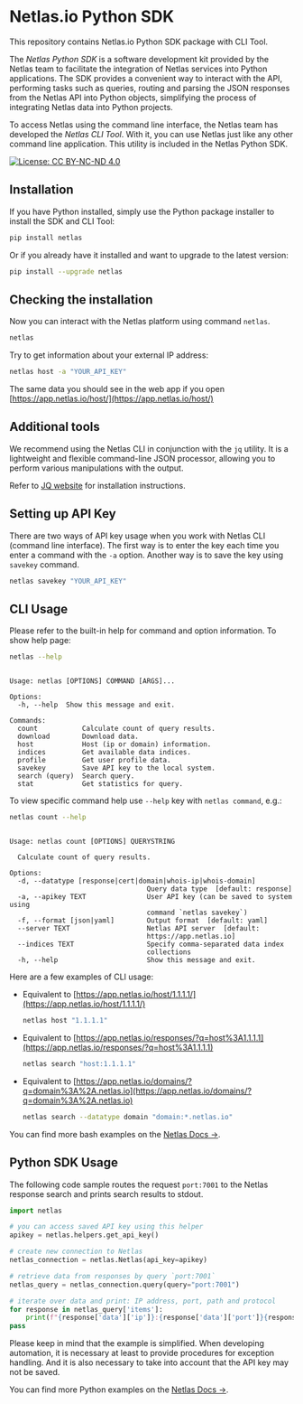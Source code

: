 # Netlas.io Python SDK

This repository contains Netlas.io Python SDK package with CLI Tool.

The _Netlas Python SDK_ is a software development kit provided by the Netlas team to facilitate the integration of Netlas services into Python applications. The SDK provides a convenient way to interact with the API, performing tasks such as queries, routing and parsing the JSON responses from the Netlas API into Python objects, simplifying the process of integrating Netlas data into Python projects.

To access Netlas using the command line interface, the Netlas team has developed the _Netlas CLI Tool_. With it, you can use Netlas just like any other command line application. This utility is included in the Netlas Python SDK.

<span class="hidden">[![License: CC BY-NC-ND 4.0](https://img.shields.io/badge/License-CC%20BY--NC--ND%204.0-lightgrey.svg)](https://creativecommons.org/licenses/by-nc-nd/4.0/)</span>

## Installation

If you have Python installed, simply use the Python package installer to install the SDK and CLI Tool:

``` bash
pip install netlas
```

Or if you already have it installed and want to upgrade to the latest version:

``` bash
pip install --upgrade netlas
```

## Checking the installation

Now you can interact with the Netlas platform using command `netlas`.

``` bash
netlas
```

Try to get information about your external IP address:

``` bash
netlas host -a "YOUR_API_KEY"
```

The same data you should see in the web app if you open [https://app.netlas.io/host/](https://app.netlas.io/host/)

## Additional tools

We recommend using the Netlas CLI in conjunction with the `jq` utility. It is a lightweight and flexible command-line JSON processor, allowing you to perform various manipulations with the output.

Refer to [JQ website](https://jqlang.github.io/jq/download/) for installation instructions.

## Setting up API Key

There are two ways of API key usage when you work with Netlas CLI (command line interface). The first way is to enter the key each time you enter a command with the `-a` option. Another way is to save the key using `savekey` command.

``` bash
netlas savekey "YOUR_API_KEY"
```

## CLI Usage

Please refer to the built-in help for command and option information. To show help page:

```` bash
netlas --help
````
``` { class="no-copy" }

Usage: netlas [OPTIONS] COMMAND [ARGS]...

Options:
  -h, --help  Show this message and exit.

Commands:
  count           Calculate count of query results.
  download        Download data.
  host            Host (ip or domain) information.
  indices         Get available data indices.
  profile         Get user profile data.
  savekey         Save API key to the local system.
  search (query)  Search query.
  stat            Get statistics for query.
```

To view specific command help use `--help` key with `netlas command`, e.g.:

```` bash
netlas count --help
````
``` { class="no-copy" }

Usage: netlas count [OPTIONS] QUERYSTRING

  Calculate count of query results.

Options:
  -d, --datatype [response|cert|domain|whois-ip|whois-domain]
                                  Query data type  [default: response]
  -a, --apikey TEXT               User API key (can be saved to system using
                                  command `netlas savekey`)
  -f, --format [json|yaml]        Output format  [default: yaml]
  --server TEXT                   Netlas API server  [default:
                                  https://app.netlas.io]
  --indices TEXT                  Specify comma-separated data index
                                  collections
  -h, --help                      Show this message and exit.
```

Here are a few examples of CLI usage:

- Equivalent to [https://app.netlas.io/host/1.1.1.1/](https://app.netlas.io/host/1.1.1.1/)
  ``` bash
  netlas host "1.1.1.1"			
  ```
- Equivalent to [https://app.netlas.io/responses/?q=host%3A1.1.1.1](https://app.netlas.io/responses/?q=host%3A1.1.1.1)
  ``` bash
  netlas search "host:1.1.1.1"
  ```
- Equivalent to [https://app.netlas.io/domains/?q=domain%3A%2A.netlas.io](https://app.netlas.io/domains/?q=domain%3A%2A.netlas.io)
  ``` bash
  netlas search --datatype domain "domain:*.netlas.io"
  ```

You can find more bash examples on the [Netlas Docs &rarr;](https://docs.netlas.io/automation/).

## Python SDK Usage

The following code sample routes the request `port:7001` to the Netlas response search and prints search results to stdout.

``` python
import netlas

# you can access saved API key using this helper
apikey = netlas.helpers.get_api_key()

# create new connection to Netlas
netlas_connection = netlas.Netlas(api_key=apikey)

# retrieve data from responses by query `port:7001`
netlas_query = netlas_connection.query(query="port:7001")

# iterate over data and print: IP address, port, path and protocol
for response in netlas_query['items']:
    print(f"{response['data']['ip']}:{response['data']['port']}{response['data']['path']} [{response['data']['protocol']}]")
pass
```

Please keep in mind that the example is simplified. When developing automation, it is necessary at least to provide procedures for exception handling. And it is also necessary to take into account that the API key may not be saved.

You can find more Python examples on the [Netlas Docs &rarr;](https://docs.netlas.io/automation/).

